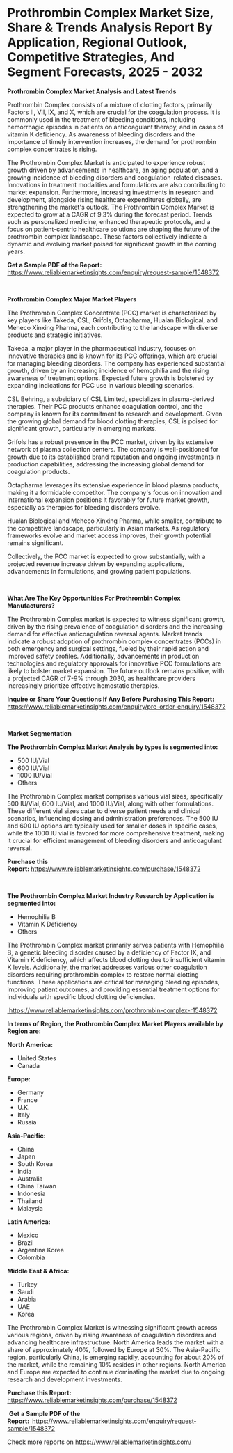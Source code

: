 <p><h1>Prothrombin Complex Market Size, Share & Trends Analysis Report By Application, Regional Outlook, Competitive Strategies, And Segment Forecasts, 2025 - 2032</h1></p><p><strong>Prothrombin Complex Market Analysis and Latest Trends</strong></p>
<p><p>Prothrombin Complex consists of a mixture of clotting factors, primarily Factors II, VII, IX, and X, which are crucial for the coagulation process. It is commonly used in the treatment of bleeding conditions, including hemorrhagic episodes in patients on anticoagulant therapy, and in cases of vitamin K deficiency. As awareness of bleeding disorders and the importance of timely intervention increases, the demand for prothrombin complex concentrates is rising.</p><p>The Prothrombin Complex Market is anticipated to experience robust growth driven by advancements in healthcare, an aging population, and a growing incidence of bleeding disorders and coagulation-related diseases. Innovations in treatment modalities and formulations are also contributing to market expansion. Furthermore, increasing investments in research and development, alongside rising healthcare expenditures globally, are strengthening the market's outlook. The Prothrombin Complex Market is expected to grow at a CAGR of 9.3% during the forecast period. Trends such as personalized medicine, enhanced therapeutic protocols, and a focus on patient-centric healthcare solutions are shaping the future of the prothrombin complex landscape. These factors collectively indicate a dynamic and evolving market poised for significant growth in the coming years.</p></p>
<p><strong>Get a Sample PDF of the Report:&nbsp;</strong> <a href="https://www.reliablemarketinsights.com/enquiry/request-sample/1548372?utm_campaign=1558&utm_medium=2&utm_source=Github&utm_content=ia&utm_term=08032025&utm_id=prothrombin-complex">https://www.reliablemarketinsights.com/enquiry/request-sample/1548372</a></p>
<p>&nbsp;</p>
<p><strong>Prothrombin Complex Major Market Players</strong></p>
<p><p>The Prothrombin Complex Concentrate (PCC) market is characterized by key players like Takeda, CSL, Grifols, Octapharma, Hualan Biological, and Meheco Xinxing Pharma, each contributing to the landscape with diverse products and strategic initiatives.</p><p>Takeda, a major player in the pharmaceutical industry, focuses on innovative therapies and is known for its PCC offerings, which are crucial for managing bleeding disorders. The company has experienced substantial growth, driven by an increasing incidence of hemophilia and the rising awareness of treatment options. Expected future growth is bolstered by expanding indications for PCC use in various bleeding scenarios.</p><p>CSL Behring, a subsidiary of CSL Limited, specializes in plasma-derived therapies. Their PCC products enhance coagulation control, and the company is known for its commitment to research and development. Given the growing global demand for blood clotting therapies, CSL is poised for significant growth, particularly in emerging markets.</p><p>Grifols has a robust presence in the PCC market, driven by its extensive network of plasma collection centers. The company is well-positioned for growth due to its established brand reputation and ongoing investments in production capabilities, addressing the increasing global demand for coagulation products.</p><p>Octapharma leverages its extensive experience in blood plasma products, making it a formidable competitor. The company's focus on innovation and international expansion positions it favorably for future market growth, especially as therapies for bleeding disorders evolve.</p><p>Hualan Biological and Meheco Xinxing Pharma, while smaller, contribute to the competitive landscape, particularly in Asian markets. As regulatory frameworks evolve and market access improves, their growth potential remains significant.</p><p>Collectively, the PCC market is expected to grow substantially, with a projected revenue increase driven by expanding applications, advancements in formulations, and growing patient populations.</p></p>
<p>&nbsp;</p>
<p><strong>What Are The Key Opportunities For Prothrombin Complex Manufacturers?</strong></p>
<p><p>The Prothrombin Complex market is expected to witness significant growth, driven by the rising prevalence of coagulation disorders and the increasing demand for effective anticoagulation reversal agents. Market trends indicate a robust adoption of prothrombin complex concentrates (PCCs) in both emergency and surgical settings, fueled by their rapid action and improved safety profiles. Additionally, advancements in production technologies and regulatory approvals for innovative PCC formulations are likely to bolster market expansion. The future outlook remains positive, with a projected CAGR of 7-9% through 2030, as healthcare providers increasingly prioritize effective hemostatic therapies.</p></p>
<p><strong>Inquire or Share Your Questions If Any Before Purchasing This Report:</strong> <a href="https://www.reliablemarketinsights.com/enquiry/pre-order-enquiry/1548372?utm_campaign=1558&utm_medium=2&utm_source=Github&utm_content=ia&utm_term=08032025&utm_id=prothrombin-complex">https://www.reliablemarketinsights.com/enquiry/pre-order-enquiry/1548372</a></p>
<p>&nbsp;</p>
<p><strong>Market Segmentation</strong></p>
<p><strong>The Prothrombin Complex Market Analysis by types is segmented into:</strong></p>
<p><ul><li>500 IU/Vial</li><li>600 IU/Vial</li><li>1000 IU/Vial</li><li>Others</li></ul></p>
<p><p>The Prothrombin Complex market comprises various vial sizes, specifically 500 IU/Vial, 600 IU/Vial, and 1000 IU/Vial, along with other formulations. These different vial sizes cater to diverse patient needs and clinical scenarios, influencing dosing and administration preferences. The 500 IU and 600 IU options are typically used for smaller doses in specific cases, while the 1000 IU vial is favored for more comprehensive treatment, making it crucial for efficient management of bleeding disorders and anticoagulant reversal.</p></p>
<p><strong>Purchase this Report:&nbsp;</strong><a href="https://www.reliablemarketinsights.com/purchase/1548372?utm_campaign=1558&utm_medium=2&utm_source=Github&utm_content=ia&utm_term=08032025&utm_id=prothrombin-complex">https://www.reliablemarketinsights.com/purchase/1548372</a></p>
<p>&nbsp;</p>
<p><strong>The Prothrombin Complex Market Industry Research by Application is segmented into:</strong></p>
<p><ul><li>Hemophilia B</li><li>Vitamin K Deficiency</li><li>Others</li></ul></p>
<p><p>The Prothrombin Complex market primarily serves patients with Hemophilia B, a genetic bleeding disorder caused by a deficiency of Factor IX, and Vitamin K deficiency, which affects blood clotting due to insufficient vitamin K levels. Additionally, the market addresses various other coagulation disorders requiring prothrombin complex to restore normal clotting functions. These applications are critical for managing bleeding episodes, improving patient outcomes, and providing essential treatment options for individuals with specific blood clotting deficiencies.</p></p>
<p><a href="https://www.reliablemarketinsights.com/prothrombin-complex-r1548372?utm_campaign=1558&utm_medium=2&utm_source=Github&utm_content=ia&utm_term=08032025&utm_id=prothrombin-complex">&nbsp;https://www.reliablemarketinsights.com/prothrombin-complex-r1548372</a></p>
<p><strong>In terms of Region, the Prothrombin Complex Market Players available by Region are:</strong></p>
<p>
    <p> <strong> North America: </strong>
        <ul>
            <li>United States</li>
            <li>Canada</li>
        </ul>
        </p> 
    <p> <strong> Europe: </strong>
        <ul>
            <li>Germany</li>
            <li>France</li>
            <li>U.K.</li>
            <li>Italy</li>
            <li>Russia</li>
        </ul>
        </p> 
    <p> <strong> Asia-Pacific: </strong>
        <ul>
            <li>China</li>
            <li>Japan</li>
            <li>South Korea</li>
            <li>India</li>
            <li>Australia</li>
            <li>China Taiwan</li>
            <li>Indonesia</li>
            <li>Thailand</li>
            <li>Malaysia</li>
        </ul>
        </p> 
    <p> <strong> Latin America: </strong>
        <ul>
            <li>Mexico</li>
            <li>Brazil</li>
            <li>Argentina Korea</li>
            <li>Colombia</li>
        </ul>
        </p> 
    <p> <strong> Middle East & Africa: </strong>
        <ul>
            <li>Turkey</li>
            <li>Saudi</li>
            <li>Arabia</li>
            <li>UAE</li>
            <li>Korea</li>
        </ul>
    </p>
    </p>
<p><p>The Prothrombin Complex Market is witnessing significant growth across various regions, driven by rising awareness of coagulation disorders and advancing healthcare infrastructure. North America leads the market with a share of approximately 40%, followed by Europe at 30%. The Asia-Pacific region, particularly China, is emerging rapidly, accounting for about 20% of the market, while the remaining 10% resides in other regions. North America and Europe are expected to continue dominating the market due to ongoing research and development investments.</p></p>
<p><strong>Purchase this Report: </strong><a href="https://www.reliablemarketinsights.com/purchase/1548372?utm_campaign=1558&utm_medium=2&utm_source=Github&utm_content=ia&utm_term=08032025&utm_id=prothrombin-complex">https://www.reliablemarketinsights.com/purchase/1548372</a></p>
<p>&nbsp;<strong>Get a Sample PDF of the Report:&nbsp;&nbsp;</strong><a href="https://www.reliablemarketinsights.com/enquiry/request-sample/1548372?utm_campaign=1558&utm_medium=2&utm_source=Github&utm_content=ia&utm_term=08032025&utm_id=prothrombin-complex">https://www.reliablemarketinsights.com/enquiry/request-sample/1548372</a></p>
<p><strong></strong></p>
<p>Check more reports on <a href="https://www.reliablemarketinsights.com/?utm_campaign=1558&utm_medium=2&utm_source=Github&utm_content=ia&utm_term=08032025&utm_id=prothrombin-complex">https://www.reliablemarketinsights.com/</a></p>